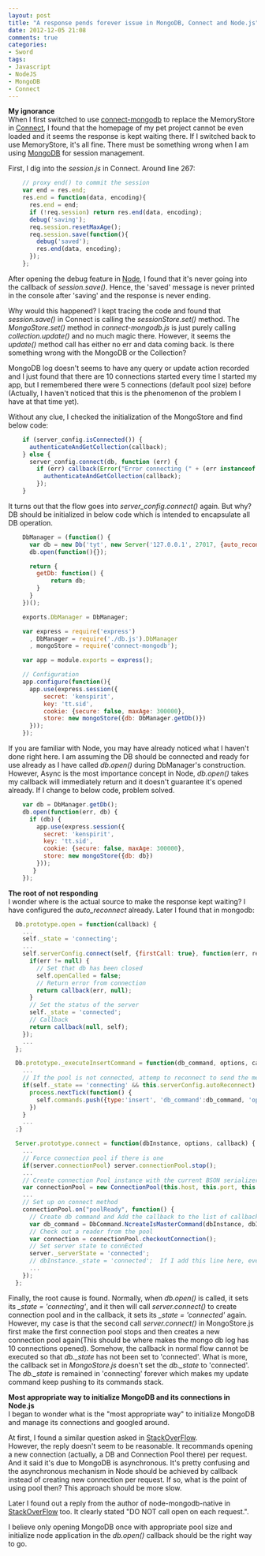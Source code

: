 ```yaml
---
layout: post
title: "A response pends forever issue in MongoDB, Connect and Node.js"
date: 2012-12-05 21:08
comments: true
categories: 
- Sword
tags:
- Javascript
- NodeJS
- MongoDB
- Connect
---
```


[connect-mongodb]: https://github.com/masylum/connect-mongodb
[Connect]: https://github.com/senchalabs/connect
[MongoDB]: http://www.mongodb.org/
[Node]: http://nodejs.org

**My ignorance**  
When I first switched to use [connect-mongodb][] to replace the MemoryStore in [Connect][], I found that the homepage of my pet project cannot be even loaded and it seems the response is kept waiting there.  If I switched back to use MemoryStore, it's all fine.  There must be something wrong when I am using [MongoDB][] for session management.  

First, I dig into the _session.js_ in Connect.  Around line 267:
```javascript connect/lib/middleware/session.js
    // proxy end() to commit the session
    var end = res.end;
    res.end = function(data, encoding){
      res.end = end;
      if (!req.session) return res.end(data, encoding);
      debug('saving');
      req.session.resetMaxAge();
      req.session.save(function(){
        debug('saved');
        res.end(data, encoding);
      });
    };
```

After opening the debug feature in [Node][], I found that it's never going into the callback of _session.save()_.  Hence, the 'saved' message is never printed in the console after 'saving' and the response is never ending.  

Why would this happened?  I kept tracing the code and found that _session.save()_ in Connect is calling the _sessionStore.set()_ method.  The _MongoStore.set()_ method in _connect-mongodb.js_ is just purely calling _collection.update()_ and no much magic there.  However, it seems the _update()_ method call has either no err and data coming back.  Is there something wrong with the MongoDB or the Collection?  

MongoDB log doesn't seems to have any query or update action recorded and I just found that there are 10 connections started every time I started my app, but I remembered there were 5 connections (default pool size) before (Actually, I haven't noticed that this is the phenomenon of the problem I have at that time yet).  

Without any clue, I checked the initialization of the MongoStore and find below code:
```javascript
    if (server_config.isConnected()) {
      authenticateAndGetCollection(callback);
    } else {
      server_config.connect(db, function (err) {
        if (err) callback(Error("Error connecting (" + (err instanceof Error ? err.message : err) + ")"));
          authenticateAndGetCollection(callback);
        });
    }
```

It turns out that the flow goes into _server\_config.connect()_ again.  But why?  DB should be initialized in below code which is intended to encapsulate all DB operation.
```javascript DbManager.js
    DbManager = (function() {
      var db = new Db('tyt', new Server('127.0.0.1', 27017, {auto_reconnect: true}, {}), {safe: true});
      db.open(function(){});

      return {
        getDb: function() {
            return db;
        }
      }
    })();

    exports.DbManager = DbManager;
```

```javascript In my node app.js
    var express = require('express')
      , DbManager = require('./db.js').DbManager
      , mongoStore = require('connect-mongodb');

    var app = module.exports = express();

    // Configuration
    app.configure(function(){
      app.use(express.session({
          secret: 'kenspirit',
          key: 'tt.sid',
          cookie: {secure: false, maxAge: 300000},
          store: new mongoStore({db: DbManager.getDb()})
      }));
    });
```

If you are familiar with Node, you may have already noticed what I haven't done right here.  I am assuming the DB should be connected and ready for use already as I have called _db.open()_ during DbManager's construction.  However, Async is the most importance concept in Node, _db.open()_ takes my callback will immediately return and it doesn't guarantee it's opened already.  If I change to below code, problem solved.  

```javascript
    var db = DbManager.getDb();
    db.open(function(err, db) {
      if (db) {
        app.use(express.session({
          secret: 'kenspirit',
          key: 'tt.sid',
          cookie: {secure: false, maxAge: 300000},
          store: new mongoStore({db: db})
        }));
       }
    });
```

**The root of not responding**  
I wonder where is the actual source to make the response kept waiting?  I have configured the _auto\_reconnect_ already.  Later I found that in mongodb:
```javascript mongodb/lib/mongodb/db.js
  Db.prototype.open = function(callback) {
    ...
    self._state = 'connecting';
    ...
    self.serverConfig.connect(self, {firstCall: true}, function(err, result) {
      if(err != null) {
        // Set that db has been closed
        self.openCalled = false;
        // Return error from connection
        return callback(err, null);
      }
      // Set the status of the server
      self._state = 'connected';
      // Callback
      return callback(null, self);
    });
    ...
  };

  Db.prototype._executeInsertCommand = function(db_command, options, callback) {
    ...
    // If the pool is not connected, attemp to reconnect to send the message
    if(self._state == 'connecting' && this.serverConfig.autoReconnect) {
      process.nextTick(function() {
        self.commands.push({type:'insert', 'db_command':db_command, 'options':options, 'callback':callback});
      })
    }
    ...
  ;}
```

```javascript mongodb/lib/connection/server.js
  Server.prototype.connect = function(dbInstance, options, callback) {
    ...
    // Force connection pool if there is one
    if(server.connectionPool) server.connectionPool.stop();
    ...
    // Create connection Pool instance with the current BSON serializer
    var connectionPool = new ConnectionPool(this.host, this.port, this.poolSize, dbInstance.bson,  this.socketOptions);
    ...
    // Set up on connect method
    connectionPool.on("poolReady", function() {
      // Create db command and Add the callback to the list of callbacks by the request id (mapping outgoing messages to correct callbacks)
      var db_command = DbCommand.NcreateIsMasterCommand(dbInstance, dbInstance.databaseName);
      // Check out a reader from the pool
      var connection = connectionPool.checkoutConnection();
      // Set server state to connEcted
      server._serverState = 'connected';
      // dbInstance._state = 'connected';  If I add this line here, even if my code doesn't do any change, it works.
      ...
    });
  };
```

Finally, the root cause is found.  Normally, when _db.open()_ is called, it sets its _\_state = 'connecting'_, and it then will call _server.connect()_ to create connection pool and in the callback, it sets its _\_state = 'connected'_ again.  However, my case is that the second call _server.connect()_ in MongoStore.js first make the first connection pool stops and then creates a new connection pool again(This should be where makes the mongo db log has 10 connections opened).  Somehow, the callback in normal flow cannot be executed so that _db.\_state_ has not been set to 'connected'.  What is more, the callback set in _MongoStore.js_ doesn't set the _db.\_state_ to 'connected'.  The _db.\_state_ is remained in 'connecting' forever which makes my update command keep pushing to its commands stack.

[new]: http://stackoverflow.com/questions/10656574/how-to-manage-mongodb-connections-in-a-nodejs-webapp
[shared]: http://stackoverflow.com/questions/10307994/where-can-i-find-complete-documentation-concerning-node-mongodb-native/10349450#10349450

**Most appropriate way to initialize MongoDB and its connections in Node.js**  
I began to wonder what is the "most appropriate way" to initialize MongoDB and manage its connections and googled around.  

At first, I found a similar question asked in [StackOverFlow][new].  
However, the reply doesn't seem to be reasonable.  It recommands opening a new connection (actually, a DB and Connection Pool there) per request.  And it said it's due to MongoDB is asynchronous.  It's pretty confusing and the asynchronous mechanism in Node should be achieved by callback instead of creating new connection per request.  If so, what is the point of using pool then?  This approach should be more slow.

Later I found out a reply from the author of node-mongodb-native in [StackOverFlow][shared] too.  It clearly stated "DO NOT call open on each request.".  

I believe only opening MongoDB once with appropriate pool size and initialize node application in the _db.open()_ callback should be the right way to go.
